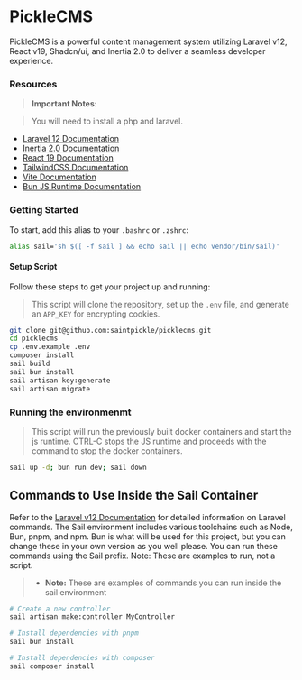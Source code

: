 # PickleCMS

PickleCMS is a powerful content management system utilizing Laravel v12, React v19, Shadcn/ui, and Inertia 2.0 to deliver a seamless developer experience. 

### Resources

> **Important Notes:**

> You will need to install a php and laravel.

- [Laravel 12 Documentation](https://laravel.com/docs/12.x)
- [Inertia 2.0 Documentation](https://inertiajs.com/)
- [React 19 Documentation](https://react.dev/learn)
- [TailwindCSS Documentation](https://tailwindcss.com/docs/)
- [Vite Documentation](https://vite.dev/guide/)
- [Bun JS Runtime Documentation](https://bun.sh/)

### Getting Started

To start, add this alias to your `.bashrc` or `.zshrc`:

```bash
alias sail='sh $([ -f sail ] && echo sail || echo vendor/bin/sail)'
```

#### Setup Script 

Follow these steps to get your project up and running:

> This script will clone the repository, set up the `.env` file, and generate an `APP_KEY` for encrypting cookies.

```bash
git clone git@github.com:saintpickle/picklecms.git
cd picklecms
cp .env.example .env
composer install
sail build
sail bun install
sail artisan key:generate
sail artisan migrate
```

### Running the environmenmt
> This script will run the previously built docker containers and start the js runtime. CTRL-C stops the JS runtime
> and proceeds with the command to stop the docker containers.

```bash
sail up -d; bun run dev; sail down
```

## Commands to Use Inside the Sail Container
Refer to the [Laravel v12 Documentation](https://laravel.com/docs/12.x) for detailed information on Laravel commands. The Sail environment includes various toolchains such as Node, Bun, pnpm, and npm. Bun is what will be used for this project, but you can change these in your own version as you well please. You can run these commands using the Sail prefix. Note: These are examples to run, not a script.

> - **Note:** These are examples of commands you can run inside the sail environment

```bash
# Create a new controller
sail artisan make:controller MyController

# Install dependencies with pnpm
sail bun install

# Install dependencies with composer
sail composer install
```
